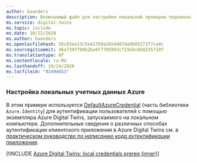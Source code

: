 ```yaml
---
author: baanders
description: Включаемый файл для настройки локальной проверки подлинности для DefaultAzureCredential в примерах Azure Digital Twins — с вводными сведениями
ms.service: digital-twins
ms.topic: include
ms.date: 10/22/2020
ms.author: baanders
ms.openlocfilehash: 56c63ee13c5e42350a2b544074a0b0527377ca4c
ms.sourcegitcommit: d6a739ff99b2ba9f7705993cf23d4c668235719f
ms.translationtype: HT
ms.contentlocale: ru-RU
ms.lasthandoff: 10/24/2020
ms.locfileid: "92494653"
---
```

### <a name="set-up-local-azure-credentials"></a>Настройка локальных учетных данных Azure

В этом примере используется [DefaultAzureCredential](/dotnet/api/azure.identity.defaultazurecredential?preserve-view=true&view=azure-dotnet) (часть библиотеки `Azure.Identity`) для аутентификации пользователей с помощью экземпляра Azure Digital Twins, запускаемого на локальном компьютере. Дополнительные сведения о различных способах аутентификации клиентского приложения в Azure Digital Twins см. в [*практическом руководстве по написанию кода аутентификации приложения*](../articles/digital-twins/how-to-authenticate-client.md).

[!INCLUDE [Azure Digital Twins: local credentials prereq (inner)](digital-twins-local-credentials-inner.md)]